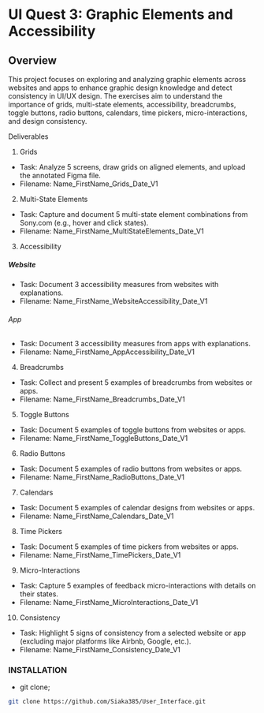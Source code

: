 # UI Quest 3: Graphic Elements and Accessibility
## Overview

This project focuses on exploring and analyzing graphic elements across websites and apps to enhance graphic design knowledge and detect consistency in UI/UX design. The exercises aim to understand the importance of grids, multi-state elements, accessibility, breadcrumbs, toggle buttons, radio buttons, calendars, time pickers, micro-interactions, and design consistency.

Deliverables
1. Grids

- Task: Analyze 5 screens, draw grids on aligned elements, and upload the annotated Figma file.
- Filename: Name_FirstName_Grids_Date_V1

2. Multi-State Elements

- Task: Capture and document 5 multi-state element combinations from Sony.com (e.g., hover and click states).
- Filename: Name_FirstName_MultiStateElements_Date_V1

3. Accessibility
##### Website

- Task: Document 3 accessibility measures from websites with explanations.
- Filename: Name_FirstName_WebsiteAccessibility_Date_V1

###### App

- Task: Document 3 accessibility measures from apps with explanations.
- Filename: Name_FirstName_AppAccessibility_Date_V1

4. Breadcrumbs

- Task: Collect and present 5 examples of breadcrumbs from websites or apps.
- Filename: Name_FirstName_Breadcrumbs_Date_V1

5. Toggle Buttons

- Task: Document 5 examples of toggle buttons from websites or apps.
- Filename: Name_FirstName_ToggleButtons_Date_V1

6. Radio Buttons

- Task: Document 5 examples of radio buttons from websites or apps.
- Filename: Name_FirstName_RadioButtons_Date_V1

7. Calendars

 - Task: Document 5 examples of calendar designs from websites or apps.
- Filename: Name_FirstName_Calendars_Date_V1

8. Time Pickers

- Task: Document 5 examples of time pickers from websites or apps.
- Filename: Name_FirstName_TimePickers_Date_V1

9. Micro-Interactions

- Task: Capture 5 examples of feedback micro-interactions with details on their states.
- Filename: Name_FirstName_MicroInteractions_Date_V1

10. Consistency

- Task: Highlight 5 signs of consistency from a selected website or app (excluding major platforms like Airbnb, Google, etc.).
- Filename: Name_FirstName_Consistency_Date_V1

### INSTALLATION
- git clone;
```bash
git clone https://github.com/Siaka385/User_Interface.git
```

